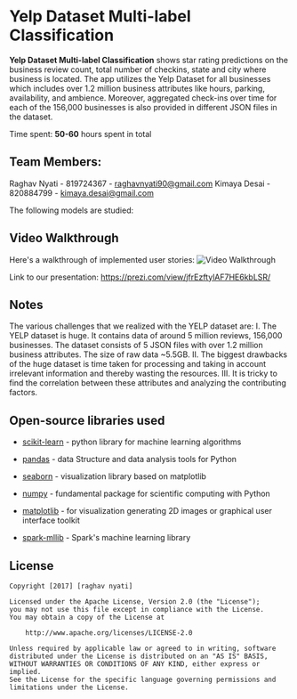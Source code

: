 # Yelp Dataset Multi-label Classification 

**Yelp Dataset Multi-label Classification** shows star rating predictions on the business review count, total number of checkins, state and city where business is located. The app utilizes the Yelp Dataset for all businesses which includes over 1.2 million business attributes like hours, parking, availability, and ambience. Moreover, aggregated check-ins over time for each of the 156,000 businesses is also provided in different JSON files in the dataset.

Time spent: **50-60** hours spent in total

## Team Members:
Raghav Nyati - 819724367 - raghavnyati90@gmail.com
Kimaya Desai - 820884799 - kimaya.desai@gmail.com

The following models are studied:


## Video Walkthrough

Here's a walkthrough of implemented user stories:
<img src='https://github.com/raghavnyati90/Yelp-Dataset-Classification-/blob/master/yelp_ml.gif' title='Video Walkthrough' width='' alt='Video Walkthrough' />

Link to our presentation: 
https://prezi.com/view/jfrEzftylAF7HE6kbLSR/


## Notes

The various challenges that we realized with the YELP dataset are:
I. The YELP dataset is huge. It contains data of around 5 million reviews, 156,000 businesses. The dataset consists of 5 JSON files with over 1.2 million business attributes. The size of raw data ~5.5GB.
II. The biggest drawbacks of the huge dataset is time taken for processing and taking in account irrelevant information and thereby wasting the resources.
III. It is tricky to find the correlation between these attributes and analyzing the contributing factors.

## Open-source libraries used

- [scikit-learn](http://scikit-learn.org/stable/) - python library for machine learning algorithms
- [pandas](https://pandas.pydata.org/) - data Structure and data analysis tools for Python
- [seaborn](https://seaborn.pydata.org/) - visualization library based on matplotlib
- [numpy](http://www.numpy.org/) - fundamental package for scientific computing with Python
- [matplotlib](https://matplotlib.org/) - for visualization generating 2D images or graphical user interface toolkit

- [spark-mllib](https://spark.apache.org/docs/latest/ml-guide.html) - Spark's machine learning library

## License

    Copyright [2017] [raghav nyati]

    Licensed under the Apache License, Version 2.0 (the "License");
    you may not use this file except in compliance with the License.
    You may obtain a copy of the License at

        http://www.apache.org/licenses/LICENSE-2.0

    Unless required by applicable law or agreed to in writing, software
    distributed under the License is distributed on an "AS IS" BASIS,
    WITHOUT WARRANTIES OR CONDITIONS OF ANY KIND, either express or implied.
    See the License for the specific language governing permissions and
    limitations under the License.
